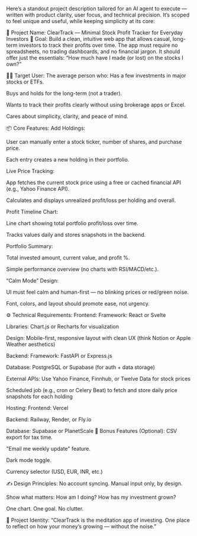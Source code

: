 Here’s a standout project description tailored for an AI agent to execute — written with product clarity, user focus, and technical precision. It’s scoped to feel unique and useful, while keeping simplicity at its core:

🔧 Project Name: ClearTrack — Minimal Stock Profit Tracker for Everyday Investors
🎯 Goal:
Build a clean, intuitive web app that allows casual, long-term investors to track their profits over time. The app must require no spreadsheets, no trading dashboards, and no financial jargon. It should offer just the essentials: “How much have I made (or lost) on the stocks I own?”

🧑‍💼 Target User:
The average person who:
Has a few investments in major stocks or ETFs.

Buys and holds for the long-term (not a trader).

Wants to track their profits clearly without using brokerage apps or Excel.

Cares about simplicity, clarity, and peace of mind.

📦 Core Features:
Add Holdings:

User can manually enter a stock ticker, number of shares, and purchase price.

Each entry creates a new holding in their portfolio.

Live Price Tracking:

App fetches the current stock price using a free or cached financial API (e.g., Yahoo Finance API).

Calculates and displays unrealized profit/loss per holding and overall.

Profit Timeline Chart:

Line chart showing total portfolio profit/loss over time.

Tracks values daily and stores snapshots in the backend.

Portfolio Summary:

Total invested amount, current value, and profit %.

Simple performance overview (no charts with RSI/MACD/etc.).

“Calm Mode” Design:

UI must feel calm and human-first — no blinking prices or red/green noise.

Font, colors, and layout should promote ease, not urgency.

⚙️ Technical Requirements:
Frontend:
Framework: React or Svelte

Libraries: Chart.js or Recharts for visualization

Design: Mobile-first, responsive layout with clean UX (think Notion or Apple Weather aesthetics)

Backend:
Framework: FastAPI or Express.js

Database: PostgreSQL or Supabase (for auth + data storage)

External APIs: Use Yahoo Finance, Finnhub, or Twelve Data for stock prices

Scheduled job (e.g., cron or Celery Beat) to fetch and store daily price snapshots for each holding

Hosting:
Frontend: Vercel

Backend: Railway, Render, or Fly.io

Database: Supabase or PlanetScale
🔐 Bonus Features (Optional):
CSV export for tax time.

"Email me weekly update" feature.

Dark mode toggle.

Currency selector (USD, EUR, INR, etc.)

✍️ Design Principles:
No account syncing. Manual input only, by design.

Show what matters: How am I doing? How has my investment grown?

One chart. One goal. No clutter.

🪪 Project Identity:
“ClearTrack is the meditation app of investing. One place to reflect on how your money’s growing — without the noise.”